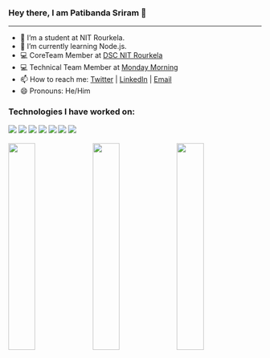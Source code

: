 ### Hey there, I am Patibanda Sriram 👋
---

- 🔭 I’m a student at NIT Rourkela.
- 🌱 I’m currently learning Node.js.
- 💻 CoreTeam Member at [DSC NIT Rourkela](https://dscnitrourkela.org)
- 💻 Technical Team Member at [Monday Morning](https://mondaymorning.nitrkl.ac.in)
- 📫 How to reach me: [Twitter](https://twitter.com/PatibandaSriram) | [LinkedIn](https://www.linkedin.com/in/patibanda-sriram-237a0b193/) | [Email](mailto:patibandasriram2k02@gmail.com)
- 😄 Pronouns: He/Him

<h3 align = "left"> Technologies I have worked on: </p>
<p align = "left">
  <img src="https://img.shields.io/badge/Flutter%20-%2314354C.svg?&style=for-the-badge&logo=Flutter&logoColor=white"/> 
  <img src="https://img.shields.io/badge/Dart%20-%2300599C.svg?&style=for-the-badge&logo=Dart&logoColor=white"/> 
  <img src="https://img.shields.io/badge/git%20-%23F05033.svg?&style=for-the-badge&logo=git&logoColor=white"/> 
  <img src="https://img.shields.io/badge/GraphQL-E45699?style=for-the-badge&logo=graphql&logoColor=white"/>
  <img src="https://img.shields.io/badge/MongoDB-4EA94B?style=for-the-badge&logo=mongodb&logoColor=white"/>
  <img src="https://img.shields.io/badge/JavaScript-F7DF1E?style=for-the-badge&logo=javascript&logoColor=black"/>
  <img src="https://img.shields.io/badge/Node.js-43853D?style=for-the-badge&logo=node.js&logoColor=white"/>
</p>

<p>
<img width = 32.5%, src="https://github-readme-stats.vercel.app/api?username=srirampatibanda&show_icons=true&title_color=ffffff&icon_color=06BCC1&text_color=F4EDEA&bg_color=000000">
<img width = 32.5%, src="https://github-readme-streak-stats.herokuapp.com/?user=SriramPatibanda&theme=highcontrast">
<img width = 32.5%, src="https://github-readme-stats.vercel.app/api/top-langs/?username=srirampatibanda&exclude_repo=MM.SummerTask.2020&layout=compact&hide=swift&title_color=ffffff&icon_color=06BCC1&text_color=F4EDEA&bg_color=000000&hide_title=true">
</p>
